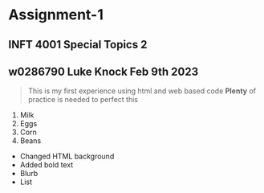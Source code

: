 # **Assignment-1**
## INFT 4001 Special Topics 2
## w0286790 Luke Knock Feb 9th 2023


> This is my first experience using html and web based code
> **Plenty** of practice is needed to perfect this 

1. Milk
2. Eggs 
3. Corn
4. Beans

- Changed HTML background
- Added bold text 
- Blurb
- List 